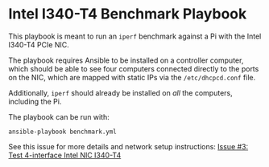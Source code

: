 # Intel I340-T4 Benchmark Playbook

This playbook is meant to run an `iperf` benchmark against a Pi with the Intel I340-T4 PCIe NIC.

The playbook requires Ansible to be installed on a controller computer, which should be able to see four computers connected directly to the ports on the NIC, which are mapped with static IPs via the `/etc/dhcpcd.conf` file.

Additionally, `iperf` should already be installed on _all_ the computers, including the Pi.

The playbook can be run with:

```
ansible-playbook benchmark.yml
```

See this issue for more details and network setup instructions: [Issue #3: Test 4-interface Intel NIC I340-T4](https://github.com/geerlingguy/raspberry-pi-pcie-devices/issues/3)
